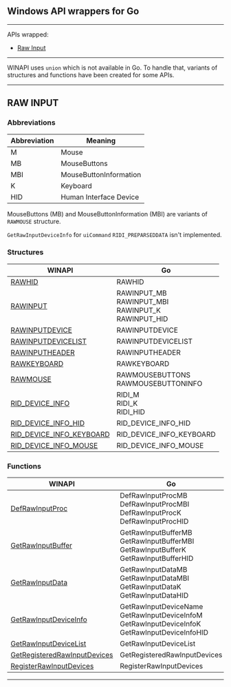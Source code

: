 ## Windows API wrappers for Go

---

APIs wrapped:

- [Raw Input](https://msdn.microsoft.com/en-us/library/ms645536.aspx)

---

WINAPI uses `union` which is not available in Go. To handle that, variants of structures and functions have been created for some APIs.

---

## RAW INPUT

### Abbreviations

|Abbreviation|Meaning|
|---|---|
|M|Mouse|
|MB|MouseButtons|
|MBI|MouseButtonInformation|
|K|Keyboard|
|HID|Human Interface Device|

MouseButtons (MB) and MouseButtonInformation (MBI) are variants of `RAWMOUSE` structure.

`GetRawInputDeviceInfo` for `uiCommand` `RIDI_PREPARSEDDATA` isn't implemented.

### Structures

|WINAPI|Go|
|---|---|
|[RAWHID](https://msdn.microsoft.com/en-us/library/ms645549.aspx)|RAWHID|
|[RAWINPUT](https://msdn.microsoft.com/en-us/library/ms645562.aspx)|RAWINPUT\_MB<br>RAWINPUT\_MBI<br>RAWINPUT\_K<br>RAWINPUT\_HID|
|[RAWINPUTDEVICE](https://msdn.microsoft.com/en-us/library/ms645565.aspx)|RAWINPUTDEVICE|
|[RAWINPUTDEVICELIST](https://msdn.microsoft.com/en-us/library/ms645568.aspx)|RAWINPUTDEVICELIST|
|[RAWINPUTHEADER](https://msdn.microsoft.com/en-us/library/ms645571.aspx)|RAWINPUTHEADER|
|[RAWKEYBOARD](https://msdn.microsoft.com/en-us/library/ms645575.aspx)|RAWKEYBOARD|
|[RAWMOUSE](https://msdn.microsoft.com/en-us/library/ms645578.aspx)|RAWMOUSEBUTTONS<br>RAWMOUSEBUTTONINFO|
|[RID\_DEVICE\_INFO](https://msdn.microsoft.com/en-us/library/ms645581.aspx)|RIDI\_M<br>RIDI\_K<br>RIDI\_HID|
|[RID\_DEVICE\_INFO\_HID](https://msdn.microsoft.com/en-us/library/ms645584.aspx)|RID\_DEVICE\_INFO\_HID|
|[RID\_DEVICE\_INFO\_KEYBOARD](https://msdn.microsoft.com/en-us/library/ms645587.aspx)|RID\_DEVICE\_INFO\_KEYBOARD|
|[RID\_DEVICE\_INFO\_MOUSE](https://msdn.microsoft.com/en-us/library/ms645589.aspx)|RID\_DEVICE\_INFO\_MOUSE|

### Functions

|WINAPI|Go|
|---|---|
|[DefRawInputProc](https://msdn.microsoft.com/en-us/library/ms645594.aspx)|DefRawInputProcMB<br>DefRawInputProcMBI<br>DefRawInputProcK<br>DefRawInputProcHID|
|[GetRawInputBuffer](https://msdn.microsoft.com/en-us/library/ms645595.aspx)|GetRawInputBufferMB<br>GetRawInputBufferMBI<br>GetRawInputBufferK<br>GetRawInputBufferHID|
|[GetRawInputData](https://msdn.microsoft.com/en-us/library/ms645596.aspx)|GetRawInputDataMB<br>GetRawInputDataMBI<br>GetRawInputDataK<br>GetRawInputDataHID|
|[GetRawInputDeviceInfo](https://msdn.microsoft.com/en-us/library/ms645597.aspx)|GetRawInputDeviceName<br>GetRawInputDeviceInfoM<br>GetRawInputDeviceInfoK<br>GetRawInputDeviceInfoHID|
|[GetRawInputDeviceList](https://msdn.microsoft.com/en-us/library/ms645598.aspx)|GetRawInputDeviceList|
|[GetRegisteredRawInputDevices](https://msdn.microsoft.com/en-us/library/ms645599.aspx)|GetRegisteredRawInputDevices|
|[RegisterRawInputDevices](https://msdn.microsoft.com/en-us/library/ms645600.aspx)|RegisterRawInputDevices|

---

